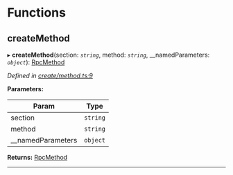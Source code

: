 

# Functions

<a id="createmethod"></a>

##  createMethod

▸ **createMethod**(section: *`string`*, method: *`string`*, __namedParameters: *`object`*): [RpcMethod](_types_d_.md#rpcmethod)

*Defined in [create/method.ts:9](https://github.com/polkadot-js/api/blob/3c8c4b0/packages/type-jsonrpc/src/create/method.ts#L9)*

**Parameters:**

| Param | Type |
| ------ | ------ |
| section | `string` |
| method | `string` |
| __namedParameters | `object` |

**Returns:** [RpcMethod](_types_d_.md#rpcmethod)

___

